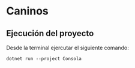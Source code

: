 # Caninos

## Ejecución del proyecto

Desde la terminal ejercutar el siguiente comando:

```
dotnet run --project Consola
```